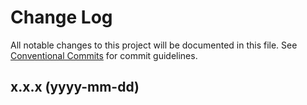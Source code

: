# Change Log
All notable changes to this project will be documented in this file. See [Conventional Commits](https://conventionalcommits.org/) for commit guidelines.

## x.x.x (yyyy-mm-dd)